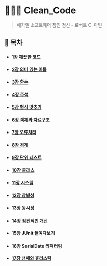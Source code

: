 # 👩🏻‍💻 Clean_Code
> 애자일 소프트웨어 장인 정신 - 로버트 C. 마틴
## 📝 목차 
- #### [1장 깨끗한 코드](./chapter1/README.md)
- #### [2장 의미 있는 이름](./chapter2/README.md)
- #### [3장 함수](./chapter3/README.md)
- #### [4장 주석](./Chapter4/README.md)
- #### [5장 형식 맞추기](./chapter5/README.md)
- #### [6장 객체와 자료구조](./chapter6/README.md)
- #### [7장 오류처리](./chapter7/README.md)
- #### [8장 경계](./chapter8/README.md)
- #### [9장 단위 테스트](./chapter9/README.md)
- #### [10장 클래스](./chapter10/README.md)
- #### [11장 시스템](./chapter11/README.md)
- #### [12장 창발성](./chapter12/README.md)
- #### 13장 동시성
- #### [14장 점진적인 개선](./chapter14/README.md)
- #### 15장 JUnit 들여다보기
- #### 16장 SerialDate 리팩터링
- #### [17장 냄새와 휴리스틱](./chapter17/README.md)
